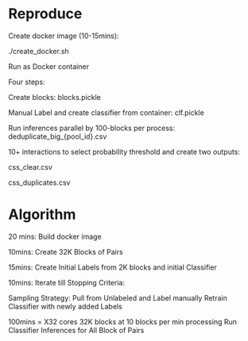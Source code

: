 # Reproduce

Create docker image (10-15mins):

./create_docker.sh



Run as Docker container 

Four steps: 

Create blocks: blocks.pickle

Manual Label and create classifier from container: clf.pickle

Run inferences parallel by 100-blocks per process: deduplicate_big_{pool_id}.csv

10+ interactions to select probability threshold and create two outputs: 

css_clear.csv

css_duplicates.csv

# Algorithm

20 mins: Build docker image

10mins: Create 32K Blocks of Pairs

15mins: Create Initial Labels from 2K blocks and initial Classifier

10mins: Iterate till Stopping Criteria:

Sampling Strategy: Pull from Unlabeled and Label manually
Retrain Classifier with newly added Labels

100mins = X32 cores 32K blocks at 10 blocks per min processing
Run Classifier Inferences for All Block of Pairs
